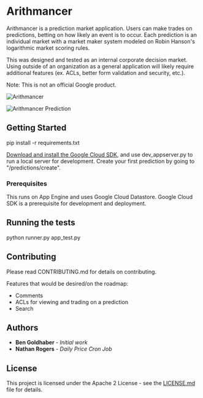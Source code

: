 # Arithmancer

Arithmancer is a prediction market application. Users can make trades on predictions, betting on how likely an event is to occur. Each prediction is an individual market with a market maker system modeled on Robin Hanson's logarithmic market scoring rules.

This was designed and tested as an internal corporate decision market. Using outside of an organization as a general application will likely require additional features (ex. ACLs, better form validation and security, etc.).

Note: This is not an official Google product.

![Arithmancer](https://storage.googleapis.com/arithmancer-static/arithmancer.png "Preview")


![Arithmancer Prediction](https://storage.googleapis.com/arithmancer-static/arithmancer_prediction.png)
## Getting Started

pip install -r requirements.txt

[Download and install the Google Cloud SDK](https://cloud.google.com/sdk/downloads#interactive), and use dev_appserver.py to run a local server for development. Create your first prediction by going to "/predictions/create". 

### Prerequisites

This runs on App Engine and uses Google Cloud Datastore. Google Cloud SDK is a prerequisite for development and deployment.

## Running the tests

python runner.py app_test.py 

## Contributing

Please read CONTRIBUTING.md for details on contributing.

Features that would be desired/on the roadmap:
- Comments
- ACLs for viewing and trading on a prediction
- Search

## Authors

* **Ben Goldhaber** - *Initial work*
* **Nathan Rogers** - *Daily Price Cron Job*


## License

This project is licensed under the Apache 2 License - see the [LICENSE.md](LICENSE.md) file for details.
